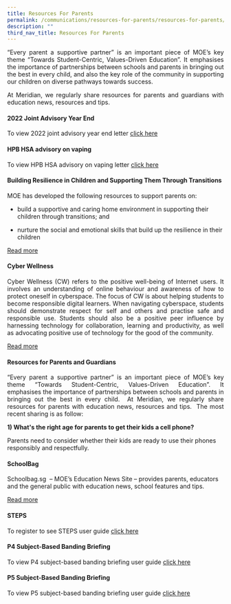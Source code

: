 ```yaml
---
title: Resources For Parents
permalink: /communications/resources-for-parents/resources-for-parents/
description: ""
third_nav_title: Resources For Parents
---
```

<p align = "justify">“Every parent a supportive partner” is an important piece of MOE’s key theme “Towards Student-Centric, Values-Driven Education”. It emphasises the importance of partnerships between schools and parents in bringing out the best in every child, and also the key role of the community in supporting our children on diverse pathways towards success.</p>

<p align = "justify">At Meridian, we regularly share resources for parents and guardians with education news, resources and tips.</p>

#### 2022 Joint Advisory Year End 

To view 2022 joint advisory year end letter <a href = "/files/Communications/Resources%20for%20Parents/Joint%20Advisory%20Year%20End%202022.pdf">click here</a>

#### HPB HSA advisory on vaping

To view HPB HSA advisory on vaping letter <a href = "/files/Communications/Resources%20for%20Parents/HPB%20HSA%20advisory%20on%20vaping.pdf">click here</a>

#### Building Resilience in Children and Supporting Them Through Transitions

MOE has developed the following resources to support parents on:

*   build a supportive and caring home environment in supporting their children through transitions; and  
    
*   nurture the social and emotional skills that build up the resilience in their children

<a href = "">Read more</a>

#### Cyber Wellness

<p align = "justify">Cyber Wellness (CW) refers to the positive well-being of Internet users. It involves an understanding of online behaviour and awareness of how to protect oneself in cyberspace. The focus of CW is about helping students to become responsible digital learners. When navigating cyberspace, students should demonstrate respect for self and others and practise safe and responsible use. Students should also be a positive peer influence by harnessing technology for collaboration, learning and productivity, as well as advocating positive use of technology for the good of the community.</p>

<a href = "">Read more</a>

#### Resources for Parents and Guardians 

<p align = "justify">“Every parent a supportive partner” is an important piece of MOE’s key theme “Towards Student-Centric, Values-Driven Education”. It emphasises the importance of partnerships between schools and parents in bringing out the best in every child.  At Meridian, we regularly share resources for parents with education news, resources and tips.  The most recent sharing is as follow:</p>

**1) What's the right age for parents to get their kids a cell phone?**

Parents need to consider whether their kids are ready to use their phones responsibly and respectfully.


#### SchoolBag

Schoolbag.sg  – MOE’s Education News Site – provides parents, educators and the general public with education news, school features and tips.

<a href = "https://www.schoolbag.edu.sg/">Read more</a>

#### STEPS

To register to see STEPS user guide <a href = "">click here</a>

#### P4 Subject-Based Banding Briefing

To view P4 subject-based banding briefing user guide <a href = "/files/Communications/Resources%20for%20Parents/P4%20Subject-Based%20Banding%20Briefing%202020_for%20parents%20(002).pdf">click here</a>

#### P5 Subject-Based Banding Briefing

To view P5 subject-based banding briefing user guide <a href = "/files/Communications/Resources%20for%20Parents/P5%20SBB%20PSLE%20Scoring%20DSA%20Briefing%202020_for%20parents.pdf">click here</a>